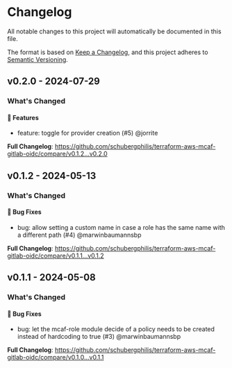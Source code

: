 # Changelog

All notable changes to this project will automatically be documented in this file.

The format is based on [Keep a Changelog](https://keepachangelog.com/en/1.0.0/),
and this project adheres to [Semantic Versioning](https://semver.org/spec/v2.0.0.html).

## v0.2.0 - 2024-07-29

### What's Changed

#### 🚀 Features

* feature: toggle for provider creation (#5) @jorrite

**Full Changelog**: https://github.com/schubergphilis/terraform-aws-mcaf-gitlab-oidc/compare/v0.1.2...v0.2.0

## v0.1.2 - 2024-05-13

### What's Changed

#### 🐛 Bug Fixes

* bug: allow setting a custom name in case a role has the same name with a different path (#4) @marwinbaumannsbp

**Full Changelog**: https://github.com/schubergphilis/terraform-aws-mcaf-gitlab-oidc/compare/v0.1.1...v0.1.2

## v0.1.1 - 2024-05-08

### What's Changed

#### 🐛 Bug Fixes

* bug: let the mcaf-role module decide of a policy needs to be created instead of hardcoding to true (#3) @marwinbaumannsbp

**Full Changelog**: https://github.com/schubergphilis/terraform-aws-mcaf-gitlab-oidc/compare/v0.1.0...v0.1.1
